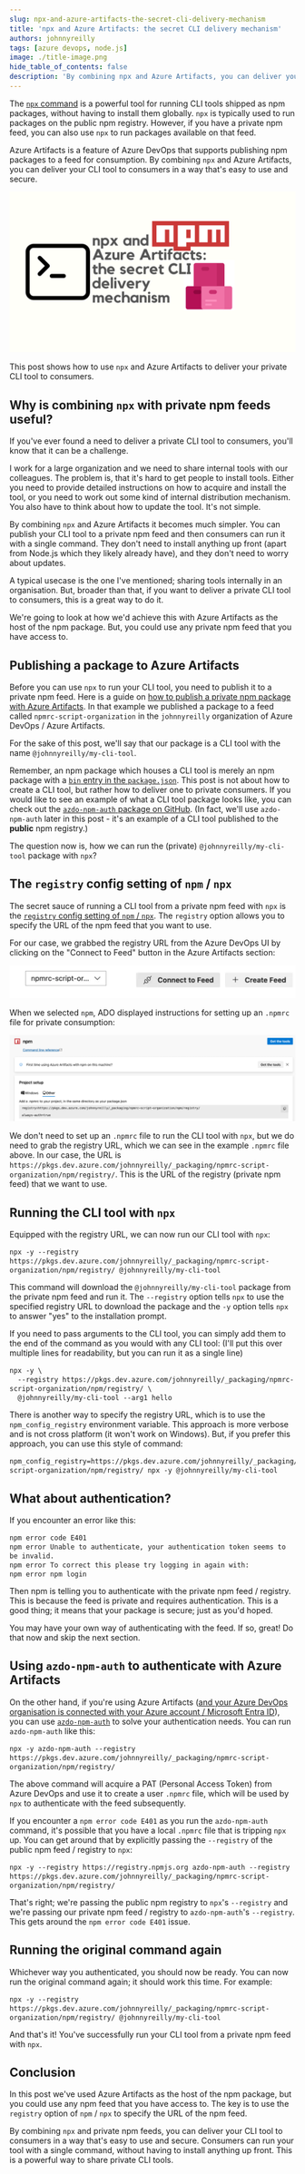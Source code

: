 ```yaml
---
slug: npx-and-azure-artifacts-the-secret-cli-delivery-mechanism
title: 'npx and Azure Artifacts: the secret CLI delivery mechanism'
authors: johnnyreilly
tags: [azure devops, node.js]
image: ./title-image.png
hide_table_of_contents: false
description: 'By combining npx and Azure Artifacts, you can deliver your command line application to consumers in a way that is easy to use and secure.'
---
```


The [`npx` command](https://docs.npmjs.com/cli/v8/commands/npx) is a powerful tool for running CLI tools shipped as npm packages, without having to install them globally. `npx` is typically used to run packages on the public npm registry. However, if you have a private npm feed, you can also use `npx` to run packages available on that feed.

Azure Artifacts is a feature of Azure DevOps that supports publishing npm packages to a feed for consumption. By combining `npx` and Azure Artifacts, you can deliver your CLI tool to consumers in a way that's easy to use and secure.

![title image reading "Azure Artifacts: Publish a private npm package with Azure DevOps" with an Azure DevOps and npm logos](title-image.png)

This post shows how to use `npx` and Azure Artifacts to deliver your private CLI tool to consumers.

<!--truncate-->

## Why is combining `npx` with private npm feeds useful?

If you've ever found a need to deliver a private CLI tool to consumers, you'll know that it can be a challenge.

I work for a large organization and we need to share internal tools with our colleagues. The problem is, that it's hard to get people to install tools. Either you need to provide detailed instructions on how to acquire and install the tool, or you need to work out some kind of internal distribution mechanism. You also have to think about how to update the tool. It's not simple.

By combining `npx` and Azure Artifacts it becomes much simpler. You can publish your CLI tool to a private npm feed and then consumers can run it with a single command. They don't need to install anything up front (apart from Node.js which they likely already have), and they don't need to worry about updates.

A typical usecase is the one I've mentioned; sharing tools internally in an organisation. But, broader than that, if you want to deliver a private CLI tool to consumers, this is a great way to do it.

We're going to look at how we'd achieve this with Azure Artifacts as the host of the npm package. But, you could use any private npm feed that you have access to.

## Publishing a package to Azure Artifacts

Before you can use `npx` to run your CLI tool, you need to publish it to a private npm feed. Here is a guide on [how to publish a private npm package with Azure Artifacts](../2024-12-01-azure-artifacts-publish-private-npm-package-with-azure-devops/index.md). In that example we published a package to a feed called `npmrc-script-organization` in the `johnnyreilly` organization of Azure DevOps / Azure Artifacts.

For the sake of this post, we'll say that our package is a CLI tool with the name `@johnnyreilly/my-cli-tool`.

Remember, an npm package which houses a CLI tool is merely an npm package with a [`bin` entry in the `package.json`](https://docs.npmjs.com/cli/v10/configuring-npm/package-json#bin). This post is not about how to create a CLI tool, but rather how to deliver one to private consumers. If you would like to see an example of what a CLI tool package looks like, you can check out the [`azdo-npm-auth` package on GitHub](https://github.com/johnnyreilly/azdo-npm-auth). (In fact, we'll use `azdo-npm-auth` later in this post - it's an example of a CLI tool published to the **public** npm registry.)

The question now is, how we can run the (private) `@johnnyreilly/my-cli-tool` package with `npx`?

## The `registry` config setting of `npm` / `npx`

The secret sauce of running a CLI tool from a private npm feed with `npx` is the [`registry` config setting of `npm` / `npx`](https://docs.npmjs.com/cli/v8/using-npm/config#registry). The `registry` option allows you to specify the URL of the npm feed that you want to use.

For our case, we grabbed the registry URL from the Azure DevOps UI by clicking on the "Connect to Feed" button in the Azure Artifacts section:

![Screenshot of "connect to feed" in Azure DevOps](screenshot-connect-to-feed.webp)

When we selected `npm`, ADO displayed instructions for setting up an `.npmrc` file for private consumption:

![Screenshot of the instructions for setting up the `.npmrc` file](screenshot-npmrc.png)

We don't need to set up an `.npmrc` file to run the CLI tool with `npx`, but we do need to grab the registry URL, which we can see in the example `.npmrc` file above. In our case, the URL is `https://pkgs.dev.azure.com/johnnyreilly/_packaging/npmrc-script-organization/npm/registry/`. This is the URL of the registry (private npm feed) that we want to use.

## Running the CLI tool with `npx`

Equipped with the registry URL, we can now run our CLI tool with `npx`:

```shell
npx -y --registry https://pkgs.dev.azure.com/johnnyreilly/_packaging/npmrc-script-organization/npm/registry/ @johnnyreilly/my-cli-tool
```

This command will download the `@johnnyreilly/my-cli-tool` package from the private npm feed and run it. The `--registry` option tells `npx` to use the specified registry URL to download the package and the `-y` option tells `npx` to answer "yes" to the installation prompt.

If you need to pass arguments to the CLI tool, you can simply add them to the end of the command as you would with any CLI tool: (I'll put this over multiple lines for readability, but you can run it as a single line)

```shell
npx -y \
  --registry https://pkgs.dev.azure.com/johnnyreilly/_packaging/npmrc-script-organization/npm/registry/ \
  @johnnyreilly/my-cli-tool --arg1 hello
```

There is another way to specify the registry URL, which is to use the `npm_config_registry` environment variable. This approach is more verbose and is not cross platform (it won't work on Windows). But, if you prefer this approach, you can use this style of command:

```shell
npm_config_registry=https://pkgs.dev.azure.com/johnnyreilly/_packaging/npmrc-script-organization/npm/registry/ npx -y @johnnyreilly/my-cli-tool
```

## What about authentication?

If you encounter an error like this:

```shell
npm error code E401
npm error Unable to authenticate, your authentication token seems to be invalid.
npm error To correct this please try logging in again with:
npm error npm login
```

Then npm is telling you to authenticate with the private npm feed / registry. This is because the feed is private and requires authentication. This is a good thing; it means that your package is secure; just as you'd hoped.

You may have your own way of authenticating with the feed. If so, great! Do that now and skip the next section.

## Using `azdo-npm-auth` to authenticate with Azure Artifacts

On the other hand, if you're using Azure Artifacts ([and your Azure DevOps organisation is connected with your Azure account / Microsoft Entra ID](https://learn.microsoft.com/en-us/azure/devops/organizations/accounts/connect-organization-to-azure-ad?view=azure-devops)), you can use [`azdo-npm-auth`](https://github.com/johnnyreilly/azdo-npm-auth) to solve your authentication needs. You can run `azdo-npm-auth` like this:

```shell
npx -y azdo-npm-auth --registry https://pkgs.dev.azure.com/johnnyreilly/_packaging/npmrc-script-organization/npm/registry/
```

The above command will acquire a PAT (Personal Access Token) from Azure DevOps and use it to create a user `.npmrc` file, which will be used by `npx` to authenticate with the feed subsequently.

If you encounter a `npm error code E401` as you run the `azdo-npm-auth` command, it's possible that you have a local `.npmrc` file that is tripping `npx` up. You can get around that by explicitly passing the `--registry` of the public npm feed / registry to `npx`:

```shell
npx -y --registry https://registry.npmjs.org azdo-npm-auth --registry https://pkgs.dev.azure.com/johnnyreilly/_packaging/npmrc-script-organization/npm/registry/
```

That's right; we're passing the public npm registry to `npx`'s `--registry` and we're passing our private npm feed / registry to `azdo-npm-auth`'s `--registry`. This gets around the `npm error code E401` issue.

## Running the original command again

Whichever way you authenticated, you should now be ready. You can now run the original command again; it should work this time. For example:

```shell
npx -y --registry https://pkgs.dev.azure.com/johnnyreilly/_packaging/npmrc-script-organization/npm/registry/ @johnnyreilly/my-cli-tool
```

And that's it! You've successfully run your CLI tool from a private npm feed with `npx`.

## Conclusion

In this post we've used Azure Artifacts as the host of the npm package, but you could use any npm feed that you have access to. The key is to use the `registry` option of `npm` / `npx` to specify the URL of the npm feed.

By combining `npx` and private npm feeds, you can deliver your CLI tool to consumers in a way that's easy to use and secure. Consumers can run your tool with a single command, without having to install anything up front. This is a powerful way to share private CLI tools.
